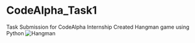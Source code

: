 # CodeAlpha_Task1
Task Submission for CodeAlpha Internship
Created Hangman game using Python
![Hangman](https://github.com/AliAsgharSha/CodeAlpha_Task1/assets/147384233/585adb0a-68a4-44d1-87a4-00cc7b290f6b)
